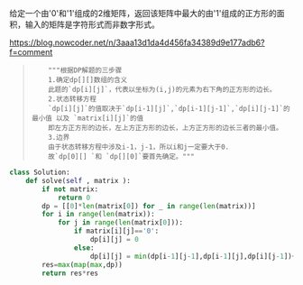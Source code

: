 给定一个由'0'和'1'组成的2维矩阵，返回该矩阵中最大的由'1'组成的正方形的面积，输入的矩阵是字符形式而非数字形式。 

https://blog.nowcoder.net/n/3aaa13d1da4d456fa34389d9e177adb6?f=comment

>         """根据DP解题的三步骤
>         1.确定dp[][]数组的含义
>         此题的`dp[i][j]`，代表以坐标为(i,j)的元素为右下角的正方形的边长。
>         2.状态转移方程
>         `dp[i][j]`的值取决于`dp[i-1][j]`,`dp[i-1][j-1]`,`dp[i][j-1]`的最小值 以及 `matrix[i][j]`的值
>         即左方正方形的边长，左上方正方形的边长，上方正方形的边长三者的最小值。
>         3.边界
>         由于状态转移方程中涉及i-1，j-1，所以i和j一定要大于0.
>         故`dp[0][] `和 `dp[][0]`要首先确定。"""

```python
class Solution:
    def solve(self , matrix ):
        if not matrix:
            return 0
        dp = [[0]*len(matrix[0]) for _ in range(len(matrix))]
        for i in range(len(matrix)):
            for j in range(len(matrix[0])):
                if matrix[i][j]=='0':
                    dp[i][j] = 0
                else:
                    dp[i][j] = min(dp[i-1][j-1],dp[i-1][j],dp[i][j-1])+1
        res=max(map(max,dp))
        return res*res
```

